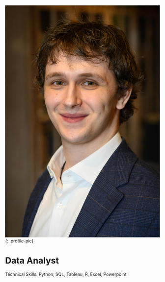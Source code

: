 ![my portfolio image](IMG_4016.jpg){: .profile-pic}

# Data Analyst

Technical Skills: Python, SQL, Tableau, R, Excel, Powerpoint
